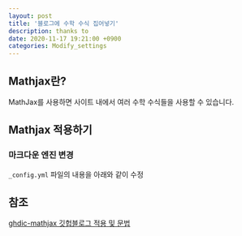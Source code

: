 ```yaml
---
layout: post
title: '블로그에 수학 수식 집어넣기'
description: thanks to 
date: 2020-11-17 19:21:00 +0900
categories: Modify_settings
---
```

## Mathjax란?
MathJax를 사용하면 사이트 내에서 여러 수학 수식들을 사용할 수 있습니다.

## Mathjax 적용하기
### 마크다운 엔진 변경
`_config.yml` 파일의 내용을 아래와 같이 수정

## 참조
[ghdic-mathjax 깃헙블로그 적용 및 문법][ghdic]

[ghdic]: https://ghdic.github.io/math/default/mathjax-%EB%AC%B8%EB%B2%95/
